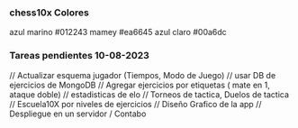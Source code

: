 ### chess10x  Colores
azul marino #012243
mamey #ea6645
azul claro #00a6dc
 
### Tareas pendientes 10-08-2023
// Actualizar esquema jugador (Tiempos, Modo de Juego)
// usar DB de ejercicios de MongoDB
// Agregar ejercicios por etiquetas ( mate en 1, ataque doble)
// estadisticas de elo
// Torneos de tactica, Duelos de tactica
// Escuela10X por niveles de ejercicios
// Diseño Grafico de la app
// Despliegue en un servidor / Contabo
